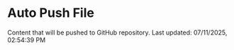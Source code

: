 # Auto Push File

Content that will be pushed to GitHub repository.
Last updated: 07/11/2025, 02:54:39 PM